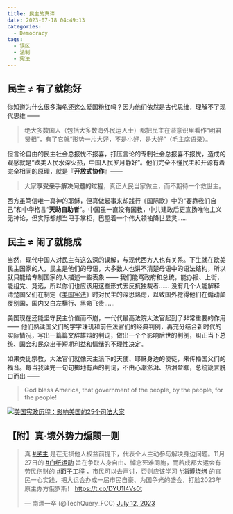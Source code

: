 ```yaml
---
title: 民主的真谛
date: 2023-07-18 04:49:13
categories:
  - Democracy
tags:
  - 误区
  - 法制
  - 宪法
---
```


## 民主 ≠ 有了就能好

你知道为什么很多海龟还这么爱国粉红吗？因为他们依然是古代思维，理解不了现代思维 ——

> 绝大多数国人（包括大多数海外民运人士）都把民主在潜意识里看作“明君贤相”，有了它就“形势一片大好，不是小好，是大好”（毛主席语录）。

但言论自由的民主社会总报忧不报喜，打压言论的专制社会总报喜不报忧，造成的观感就是“欧美人民水深火热，中国人民岁月静好”。他们完全不懂民主和开源有着完全相同的原理，就是『**开放式协作**』——

> 大家**享受亲手解决问题的过程**，真正人民当家做主，而不期待一个救世主。

西方虽笃信唯一真神的耶稣，但真做起事来却践行《国际歌》中的“要靠我们自己”和中华格言“**天助自助者**”。中国虽一直没有国教，中共建政后更宣扬唯物主义无神论，但实际都想当甩手掌柜，巴望着一个伟大领袖降世显灵……

## 民主 ≠ 闹了就能成

当然，现代中国人对民主有这么深的误解，与现代西方人也有关系。下生就在欧美民主国家的人，民主是他们的母语，大多数人也讲不清楚母语中的语法结构，所以就只能给专制国家的人描述一些表象 —— 我们能骂政府和总统，能办报、上街，能组党、竞选，所以你们也应该用这些形式去反抗独裁者…… 没有几个人能解释清楚国父们在制定《[美国宪法][1]》时对民主的深思熟虑，以致国外觉得他们在煽动颠覆别国，国内又白左横行、黑命飞贵……

美国现在还能坚守民主价值而不崩，一代代最高法院大法官起到了非常重要的作用 —— 他们熟读国父们的字字珠玑和前任法官们的经典判例，再充分结合新时代的实际情况，写出一篇篇文辞雄辩的判词，做出一个个影响后世的判例，纠正当下总统、国会和民众出于短期利益和情绪的不理性决定。

如果类比宗教，大法官们就像天主派下的天使、耶稣身边的使徒，来传播国父们的福音。每当我读完一句句掷地有声的判词，不由心潮澎湃、热泪盈眶，总统箴言脱口而出 ——

> God bless America, that government of the people, by the people, for the people!

[![美国宪政历程：影响美国的25个司法大案](https://img2.doubanio.com/view/subject/l/public/s24503563.jpg)][2]

## 【附】真·境外势力煽颠一则

<blockquote class="twitter-tweet"><p lang="zh" dir="ltr">真 <a href="https://twitter.com/hashtag/%E6%B0%91%E4%B8%BB?src=hash&amp;ref_src=twsrc%5Etfw">#民主</a> 是在无损他人权益前提下，代表个人主动参与解决身边问题。11月27日的 <a href="https://twitter.com/hashtag/%E7%99%BD%E7%BA%B8%E8%BF%90%E5%8A%A8?src=hash&amp;ref_src=twsrc%5Etfw">#白纸运动</a> 旨在争取人身自由、悼念死难同胞，而若成都大运会有劳民伤财的 <a href="https://twitter.com/hashtag/%E9%9D%A2%E5%AD%90%E5%B7%A5%E7%A8%8B?src=hash&amp;ref_src=twsrc%5Etfw">#面子工程</a> ，市民可以去声讨，否则应该学习 <a href="https://twitter.com/hashtag/%E6%B7%84%E5%8D%9A%E7%83%A7%E7%83%A4?src=hash&amp;ref_src=twsrc%5Etfw">#淄博烧烤</a> 的官民一心实践，把大运会办成一届市民自豪、为国争光的盛会，打脸2023年原主办方俄罗斯！ <a href="https://t.co/DYU1l4Vs0t">https://t.co/DYU1l4Vs0t</a></p>&mdash; 南漂一卒 (@TechQuery_FCC) <a href="https://twitter.com/TechQuery_FCC/status/1679087004448088064?ref_src=twsrc%5Etfw">July 12, 2023</a></blockquote> <script async src="https://platform.twitter.com/widgets.js" charset="utf-8"></script>

[1]: https://zh.wikipedia.org/wiki/%E7%BE%8E%E5%9B%BD%E5%AE%AA%E6%B3%95
[2]: https://book.douban.com/subject/1144185/
